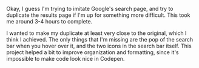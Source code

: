 Okay, I guess I'm trying to imitate Google's search page, and try to duplicate the results page if I'm up for something more difficult. This took me around 3-4 hours to complete. 

I wanted to make my duplicate at least very close to the original, which I think I achieved. The only things that I'm missing are the pop of the search bar when you hover over it, and the two icons in the search bar itself. This project helped a bit to improve organization and formatting, since it's impossible to make code look nice in Codepen.